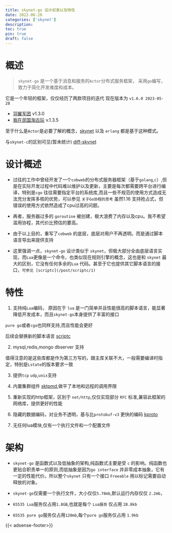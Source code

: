 ```yaml
---
title: skynet-go 设计初衷以及特性
date: 2022-06-20
categories: ['skynet']
description: 
toc: true
pin: true
draft: false
---
```




# 概述

> `skynet-go` 是一个基于消息和服务的`Actor`分布式服务框架，
采用`go`编写，致力于简化开发难度和成本。

它是一个年轻的框架，仅仅经历了两款项目的迭代 现在版本为 `v1.6.0 2023-05-28` 
- [羽翼军团](https://www.taptap.cn/app/229839) v1.3.0
- [我在民国淘古玩](https://www.taptap.cn/app/215934) v.1.3.5

至于什么是`Actor`是必要了解的概念，[skynet](https://github.com/cloudwu/skynet) 以及 `erlang` 都是基于这种模式。

与`skynet-c`的区别可见(暂未统计) [diff-skynet](/post/diff)


<!--more-->

# 设计概述

+ 过往的工作中曾经开发了一个`cobweb`的分布式服务器框架（基于`golang`,`c`）,但是在实际开发过程中代码难以维护以及更新，主要是每次都需要跨平台进行编译，特别是`cgo` 往往需要指定平台的系统库,而且一些不规范的使用方式造成无法充分发挥多核的优势，可以参见 `关于Go协程的思考` 虽然1.16 支持抢占式，但错误的使用方式依然造成了cpu过高的问题。


+ 再者，服务器过多的 `goroutine` 被创建，极大浪费了内存以及cpu。我不希望滥用协程，其代价比预估的要高。

+ 由于以上目的，重写了`cobweb` 的底层，底层对用户不再透明。而是通过脚本语言导出来提供支持

+ 这里强调一点，`skynet-go` 设计类似于 `skynet`，但极大部分全由底层语言实现，而`Lua`更像是一个命令，也类似现在规则引擎的概念，这也是和 `skynet` 最大的区别，它没有任何多余的`Lua` 代码。甚至于它也提供其它脚本语言的接口，`可参见 [scriptc](/post/scriptc/1)`


# 特性
  1. 支持纯`Lua`编码， 原因在于 `lua` 是一门简单并且性能很高的脚本语言，能显著降低开发成本，而且`skynet-go`本身提供了丰富的接口

  `pure go`或者`cgo`也同样支持,而且性能会更好

  后续会替换新的脚本语言 [scriptc](/post/scriptc/1)

  2. mysql,redis,mongo dbserver 支持

  值得注意的是这些库都是作为第三方写的，跟主库关联不大，一般需要编译时指定，特别是`Lstate`的版本要求一致

  3. 提供`tcp` `udp`,`unix`支持

  4. 内置集群组件 [sktpmd](/post/skynet/sktpmd),做平了本地和远程的调用界限

  5. 重新实现的http框架，区别于 `net/http`,仅仅实现部分 `RFC` 标准,兼容此框架的网络库，提供更好的性能
  
  6. 隐藏的数据编码，对业务不透明，基与比`protobuf-v3` 更快的编码 [kproto](/post/kproto)

  7. 无任何lua模块,仅有一个执行文件和一个配置文件


# 架构

+ `skynet-go` 是函数式以及低抽象的架构,纯函数式主要是受 `c` 的影响。纯函数也更贴合职责单一的原则,而低抽象是因为`go interface` 并非零成本抽象，它有一定的性能代价。所以整个`skynet` 只有一个接口 `Freeable` 用以标记需要自动释放的对象。

+ `skynet-go`仅需要一个执行文件，大小仅仅`5.78mb`,默认运行内存仅仅 `2.2mb`，

+ `65535 Lua`服务仅占用`1.8GB`,也就是每个 `Lua服务` 仅占用 `28.8kb`

+ `65535 pure go`服务仅占用`120mb`,每个`pure go`服务仅占用 `1.9kb`




{{< adsense-footer>}}
